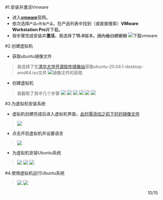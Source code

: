 #1.安装并激活Vmware
+ 进入[**vmware**](https://my.vmware.com)官网。
+ 依次选择`产品>所有产品`，在产品列表中找到（或直接搜索）**VMware Workstation Pro**并下载。
+ 按步骤完成安装并**激活**，我选择了**15.0**版本。~~因为能白嫖密钥~~
![下载vmware](https://github.com/HeymanGKD/install-VirtualMachine/blob/main/%E4%B8%8B%E8%BD%BDvmware.jpg?raw=true)

#2.创建虚拟机
+ 获取ubuntu镜像文件
>我选择了在[清华大学开源软件镜像站](mirrors.tuna.tsinghua.edu.cn)获取ubuntu-20.04.1-desktop-amd64.iso文件
>![镜像文件的获取](https://github.com/HeymanGKD/install-VirtualMachine/blob/main/%E4%B8%8B%E8%BD%BDubuntu%E9%95%9C%E5%83%8F.jpg?raw=true)
+ 创建虚拟机
>我截取了其中几个步骤
>![](https://github.com/HeymanGKD/install-VirtualMachine/blob/main/%E5%88%9B%E5%BB%BA%E8%99%9A%E6%8B%9F%E6%9C%BA.png?raw=true)
>![](https://github.com/HeymanGKD/install-VirtualMachine/blob/main/%E5%88%9B%E5%BB%BA%E8%BF%87%E7%A8%8B1.png?raw=true)
>![](https://github.com/HeymanGKD/install-VirtualMachine/blob/main/%E5%88%9B%E5%BB%BA%E8%BF%87%E7%A8%8B2.png?raw=true)
>![](https://github.com/HeymanGKD/install-VirtualMachine/blob/main/%E5%88%9B%E5%BB%BA%E8%BF%87%E7%A8%8B3.png?raw=true)
>![](https://github.com/HeymanGKD/install-VirtualMachine/blob/main/%E5%88%9B%E5%BB%BA%E8%BF%87%E7%A8%8B4.png?raw=true)
>![](https://github.com/HeymanGKD/install-VirtualMachine/blob/main/%E5%88%9B%E5%BB%BA%E8%BF%87%E7%A8%8B5.png?raw=true)

#3.为虚拟机安装系统
+ 虚拟机创建完成后进入虚拟机界面，<u>此时需添加之前下好的镜像文件</u>
>![](https://github.com/HeymanGKD/install-VirtualMachine/blob/main/%E6%B7%BB%E5%8A%A0%E9%95%9C%E5%83%8F%E6%96%87%E4%BB%B6.png?raw=true)
+ 点击开启虚拟机并设置语言
>![](https://github.com/HeymanGKD/install-VirtualMachine/blob/main/%E5%AE%89%E8%A3%85%E9%85%8D%E7%BD%AE1.png?raw=true)
+ 为虚拟机安装Ubuntu系统
>![](https://github.com/HeymanGKD/install-VirtualMachine/blob/main/%E5%AE%89%E8%A3%85%E9%85%8D%E7%BD%AE2.png?raw=true)
>![](https://github.com/HeymanGKD/install-VirtualMachine/blob/main/%E5%AE%89%E8%A3%85%E9%85%8D%E7%BD%AE3.png?raw=true)
>![](https://github.com/HeymanGKD/install-VirtualMachine/blob/main/%E5%AE%89%E8%A3%85%E7%B3%BB%E7%BB%9F.png?raw=true)

#4.使用虚拟机运行Ubuntu系统
>![](https://github.com/HeymanGKD/install-VirtualMachine/blob/main/ubuntu%E7%AC%AC%E4%B8%80%E6%AC%A1%E5%BC%80%E6%9C%BA.png?raw=true)
>![](https://github.com/HeymanGKD/install-VirtualMachine/blob/main/ubuntu%E5%BC%80%E6%9C%BA%E6%88%90%E5%8A%9F.png?raw=true)
<p align="right">10/15</p>

>![]()
